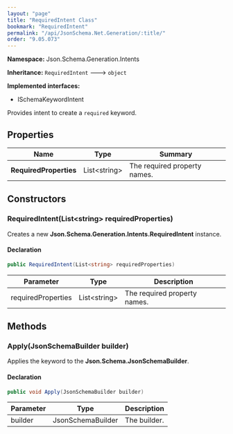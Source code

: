 ```yaml
---
layout: "page"
title: "RequiredIntent Class"
bookmark: "RequiredIntent"
permalink: "/api/JsonSchema.Net.Generation/:title/"
order: "9.05.073"
---
```

**Namespace:** Json.Schema.Generation.Intents

**Inheritance:**
`RequiredIntent`
 🡒 
`object`

**Implemented interfaces:**

- ISchemaKeywordIntent

Provides intent to create a `required` keyword.

## Properties

| Name | Type | Summary |
|---|---|---|
| **RequiredProperties** | List\<string\> | The required property names. |

## Constructors

### RequiredIntent(List\<string\> requiredProperties)

Creates a new **Json.Schema.Generation.Intents.RequiredIntent** instance.

#### Declaration

```c#
public RequiredIntent(List<string> requiredProperties)
```

| Parameter | Type | Description |
|---|---|---|
| requiredProperties | List\<string\> | The required property names. |


## Methods

### Apply(JsonSchemaBuilder builder)

Applies the keyword to the **Json.Schema.JsonSchemaBuilder**.

#### Declaration

```c#
public void Apply(JsonSchemaBuilder builder)
```

| Parameter | Type | Description |
|---|---|---|
| builder | JsonSchemaBuilder | The builder. |


